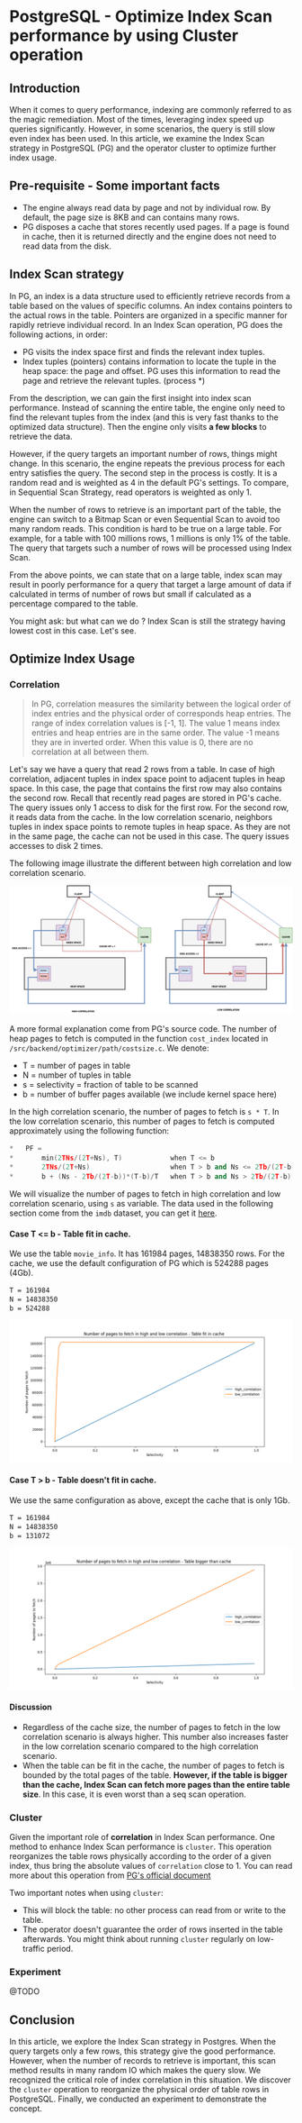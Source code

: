 # PostgreSQL - Optimize Index Scan performance by using Cluster operation
## Introduction
When it comes to query performance, indexing are commonly referred to as the magic remediation. Most of the times, leveraging index speed up queries significantly. However, in some scenarios, the query is still slow even index has been used. In this article, we examine the Index Scan strategy in PostgreSQL (PG) and the operator cluster to optimize further index usage.

## Pre-requisite - Some important facts
- The engine always read data by page and not by individual row. By default, the page size is 8KB and can contains many rows.
- PG disposes a cache that stores recently used pages. If a page is found in cache, then it is returned directly and the engine does not need to read data from the disk.

## Index Scan strategy
In PG, an index is a data structure used to efficiently retrieve records from a table based on the values of specific columns. An index contains pointers to the actual rows in the table. Pointers are organized in a specific manner for rapidly retrieve individual record. In an Index Scan operation, PG does the following actions, in order:
- PG visits the index space first and finds the relevant index tuples.
- Index tuples (pointers) contains information to locate the tuple in the heap space: the page and offset. PG uses this information to read the page and retrieve the relevant tuples. (process *)

From the description, we can gain the first insight into index scan performance. Instead of scanning the entire table, the engine only need to find the relevant tuples from the index (and this is very fast thanks to the optimized data structure). Then the engine only visits **a few blocks** to retrieve the data.

However, if the query targets an important number of rows, things might change. In this scenario, the engine repeats the previous process for each entry satisfies the query. The second step in the process is costly. It is a random read and is weighted as 4 in the default PG's settings. To compare, in Sequential Scan Strategy, read operators is weighted as only 1.

When the number of rows to retrieve is an important part of the table, the engine can switch to a Bitmap Scan or even Sequential Scan to avoid too many random reads. This condition is hard to be true on a large table. For example, for a table with 100 millions rows, 1 millions is only 1% of the table. The query that targets such a number of rows will be processed using Index Scan.

From the above points, we can state that on a large table, index scan may result in poorly performance for a query that target a large amount of data if calculated in terms of number of rows but small if calculated as a percentage compared to the table.

You might ask: but what can we do ? Index Scan is still the strategy having lowest cost in this case.
Let's see.

## Optimize Index Usage
### Correlation
> In PG, correlation measures the similarity between the logical order of index entries and the physical order of corresponds heap entries. The range of index correlation values is [-1, 1]. The value 1 means index entries and heap entries are in the same order. The value -1 means they are in inverted order. When this value is 0, there are no correlation at all between them.

Let's say we have a query that read 2 rows from a table. In case of high correlation, adjacent tuples in index space point to adjacent tuples in heap space. In this case, the page that contains the first row may also contains the second row. Recall that recently read pages are stored in PG's cache. The query issues only 1 access to disk for the first row. For the second row, it reads data from the cache.
In the low correlation scenario, neighbors tuples in index space points to remote tuples in heap space. As they are not in the same page, the cache can not be used in this case. The query issues accesses to disk 2 times.

The following image illustrate the different between high correlation and low correlation scenario.

![Correlation](./correlation.png)

A more formal explanation come from PG's source code. The number of heap pages to fetch is computed in the function `cost_index` located in `/src/backend/optimizer/path/costsize.c`. We denote: 
- T = number of pages in table
- N = number of tuples in table
- s = selectivity = fraction of table to be scanned
- b = number of buffer pages available (we include kernel space here)

In the high correlation scenario, the number of pages to fetch is `s * T`.
In the low correlation scenario, this number of pages to fetch is computed approximately using the following function:
```C++
*	PF =
*		min(2TNs/(2T+Ns), T)            when T <= b
*		2TNs/(2T+Ns)                    when T > b and Ns <= 2Tb/(2T-b)
*		b + (Ns - 2Tb/(2T-b))*(T-b)/T	when T > b and Ns > 2Tb/(2T-b)
```

We will visualize the number of pages to fetch in high correlation and low correlation scenario, using `s` as variable. The data used in the following section come from the `imdb` dataset, you can get it [here](https://dataverse.harvard.edu/dataset.xhtml?persistentId=doi:10.7910/DVN/2QYZBT).

#### Case T <= b - Table fit in cache.
We use the table `movie_info`. It has 161984 pages, 14838350 rows. For the cache, we use the default configuration of PG which is 524288 pages (4Gb).
```
T = 161984
N = 14838350
b = 524288
```

![Number pages to fetch - Table fit in cache](./pages_to_fetch_table_fit_in_cache.png)

#### Case T > b - Table doesn't fit in cache.
We use the same configuration as above, except the cache that is only 1Gb. 
```
T = 161984
N = 14838350
b = 131072
```

![Number pages to fetch - Table doesn't fit in cache](./pages_to_fetch_table_bigger_than_cache.png)

#### Discussion
- Regardless of the cache size, the number of pages to fetch in the low correlation scenario is always higher. This number also increases faster in the low correlation scenario compared to the high correlation scenario.
- When the table can be fit in the cache, the number of pages to fetch is bounded by the total pages of the table. **However, if the table is bigger than the cache, Index Scan can fetch more pages than the entire table size**. In this case, it is even worst than a seq scan operation.

### Cluster
Given the important role of **correlation** in Index Scan performance. One method to enhance Index Scan performance is `cluster`. This operation reorganizes the table rows physically according to the order of a given index, thus bring the absolute values of `correlation` close to 1. You can read more about this operation from [PG's official document](https://www.postgresql.org/docs/current/sql-cluster.html)

Two important notes when using `cluster`:
- This will block the table: no other process can read from or write to the table. 
- The operator doesn't guarantee the order of rows inserted in the table afterwards. You might think about running `cluster` regularly on low-traffic period. 

### Experiment
@TODO

## Conclusion
In this article, we explore the Index Scan strategy in Postgres. When the query targets only a few rows, this strategy give the good performance. However, when the number of records to retrieve is important, this scan method results in many random IO which makes the query slow. We recognized the critical role of index correlation in this situation. We discover the `cluster` operation to reorganize the physical order of table rows in PostgreSQL. Finally, we conducted an experiment to demonstrate the concept.